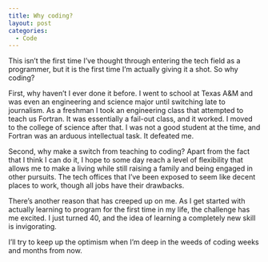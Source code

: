 ```yaml
---
title: Why coding?
layout: post
categories:
  - Code
---
```

This isn&#8217;t the first time I&#8217;ve thought through entering the tech field as a programmer, but it is the first time I&#8217;m actually giving it a shot. So why coding?

First, why haven&#8217;t I ever done it before. I went to school at Texas A&M and was even an engineering and science major until switching late to journalism. As a freshman I took an engineering class that attempted to teach us Fortran. It was essentially a fail-out class, and it worked. I moved to the college of science after that. I was not a good student at the time, and Fortran was an arduous intellectual task. It defeated me.

Second, why make a switch from teaching to coding? Apart from the fact that I think I can do it, I hope to some day reach a level of flexibility that allows me to make a living while still raising a family and being engaged in other pursuits. The tech offices that I&#8217;ve been exposed to seem like decent places to work, though all jobs have their drawbacks.

There&#8217;s another reason that has creeped up on me. As I get started with actually learning to program for the first time in my life, the challenge has me excited. I just turned 40, and the idea of learning a completely new skill is invigorating.

I&#8217;ll try to keep up the optimism when I&#8217;m deep in the weeds of coding weeks and months from now.